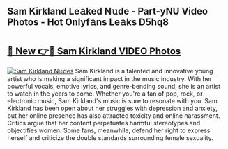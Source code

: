 ## Sam Kirkland Le𝚊ked N𝚞de - Part-yNU Video Photos - Hot Onlyf𝚊ns Le𝚊ks D5hq8

# <h2><a href="http://ac18111.deff.icu/?id=Sam+Kirkland">🔗 New 👉🔴 Sam Kirkland VIDEO Photos</a></h2>

[![Sam Kirkland N𝚞des](https://i.imgur.com/rIISA9y.gif)](http://ac18111.deff.icu/?id=Sam+Kirkland)
Sam Kirkland is a talented and innovative young artist who is making a significant impact in the music industry. With her powerful vocals, emotive lyrics, and genre-bending sound, she is an artist to watch in the years to come. Whether you're a fan of pop, rock, or electronic music, Sam Kirkland's music is sure to resonate with you. Sam Kirkland has been open about her struggles with depression and anxiety, but her online presence has also attracted toxicity and online harassment. Critics argue that her content perpetuates harmful stereotypes and objectifies women. Some fans, meanwhile, defend her right to express herself and criticize the double standards surrounding female sexuality.

